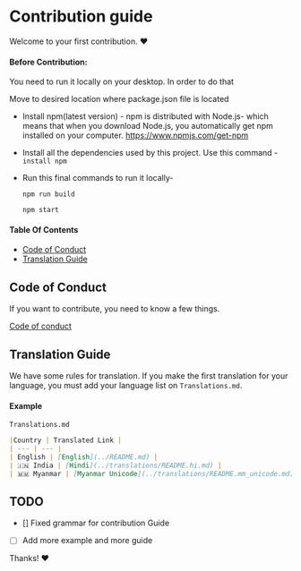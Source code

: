 ﻿# Contribution guide

Welcome to your first contribution. :heart:

#### Before Contribution:
You need to run it locally on your desktop.
In order to do that

Move to desired location where package.json file is located 

- Install npm(latest version) - 
    npm is distributed with Node.js- which means that when you download Node.js, 
    you automatically get npm installed on your computer.
    https://www.npmjs.com/get-npm
- Install all the dependencies used by this project.
   Use this command -  `install npm`

- Run this final commands to run it locally-

  `npm run build`
  
  `npm start`

#### Table Of Contents
- [Code of Conduct](#code-of-conduct)
- [Translation Guide](#translation-guide)

## Code of Conduct
If you want to contribute, you need to know a few things.

[Code of conduct](CODE_OF_CONDUCT.md)

## Translation Guide
We have some rules for translation. If you make the first translation for your language, you must add your language list on `Translations.md`.

#### Example

`Translations.md`
```markdown
|Country | Translated Link |
| --- | --- |
| English | [English](../README.md) |
| 🇮🇳 India | [Hindi](../translations/README.hi.md) |
| 🇲🇲 Myanmar | [Myanmar Unicode](../translations/README.mm_unicode.md), Myanmar ZawGyi |
```

## TODO
- [] Fixed grammar for contribution Guide
- [ ] Add more example and more guide


Thanks! :heart:
